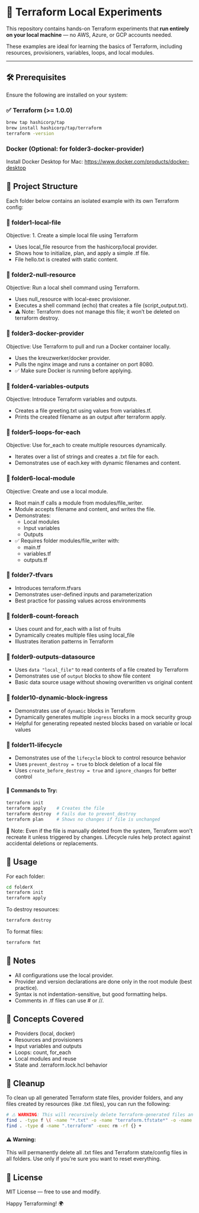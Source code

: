 # 🌱 Terraform Local Experiments

This repository contains hands-on Terraform experiments that **run entirely on your local machine** — no AWS, Azure, or GCP accounts needed.

These examples are ideal for learning the basics of Terraform, including resources, provisioners, variables, loops, and local modules.

---

## 🛠 Prerequisites

Ensure the following are installed on your system:

### ✅ Terraform (>= 1.0.0)
```bash
brew tap hashicorp/tap
brew install hashicorp/tap/terraform
terraform -version
```

### Docker (Optional: for folder3-docker-provider)
Install Docker Desktop for Mac: https://www.docker.com/products/docker-desktop

## 📁 Project Structure
Each folder below contains an isolated example with its own Terraform config:

### 📂 folder1-local-file
Objective: 1. Create a simple local file using Terraform

- Uses local_file resource from the hashicorp/local provider.
- Shows how to initialize, plan, and apply a simple .tf file.
- File hello.txt is created with static content.

### 📂 folder2-null-resource
Objective: Run a local shell command using Terraform.

- Uses null_resource with local-exec provisioner.
- Executes a shell command (echo) that creates a file (script_output.txt).
- ⚠️ Note: Terraform does not manage this file; it won’t be deleted on terraform destroy.

### 📂 folder3-docker-provider
Objective: Use Terraform to pull and run a Docker container locally.

- Uses the kreuzwerker/docker provider.
- Pulls the nginx image and runs a container on port 8080.
- ✅ Make sure Docker is running before applying.

### 📂 folder4-variables-outputs
Objective: Introduce Terraform variables and outputs.

- Creates a file greeting.txt using values from variables.tf.
- Prints the created filename as an output after terraform apply.

### 📂 folder5-loops-for-each
Objective: Use for_each to create multiple resources dynamically.

- Iterates over a list of strings and creates a .txt file for each.
- Demonstrates use of each.key with dynamic filenames and content.

### 📂 folder6-local-module
Objective: Create and use a local module.

- Root main.tf calls a module from modules/file_writer.
- Module accepts filename and content, and writes the file.
- Demonstrates:
    - Local modules
    - Input variables
    - Outputs
- ✅ Requires folder modules/file_writer with:
    - main.tf
    - variables.tf
    - outputs.tf

### 📁 folder7-tfvars

- Introduces terraform.tfvars
- Demonstrates user-defined inputs and parameterization
- Best practice for passing values across environments

### 📁 folder8-count-foreach

- Uses count and for_each with a list of fruits
- Dynamically creates multiple files using local_file
- Illustrates iteration patterns in Terraform

### 📁 folder9-outputs-datasource

- Uses `data "local_file"` to read contents of a file created by Terraform
- Demonstrates use of `output` blocks to show file content
- Basic data source usage without showing overwritten vs original content

### 📁 folder10-dynamic-block-ingress

- Demonstrates use of `dynamic` blocks in Terraform
- Dynamically generates multiple `ingress` blocks in a mock security group
- Helpful for generating repeated nested blocks based on variable or local values

### 📁 folder11-lifecycle

- Demonstrates use of the `lifecycle` block to control resource behavior
- Uses `prevent_destroy = true` to block deletion of a local file
- Uses `create_before_destroy = true` and `ignore_changes` for better control

#### 🧪 Commands to Try:

```bash
terraform init
terraform apply    # Creates the file
terraform destroy  # Fails due to prevent_destroy
terraform plan     # Shows no changes if file is unchanged
```

📝 Note: Even if the file is manually deleted from the system, Terraform won't recreate it unless triggered by changes. Lifecycle rules help protect against accidental deletions or replacements.

## 🚀 Usage
For each folder:

```bash
cd folderX
terraform init
terraform apply
```

To destroy resources:

```bash
terraform destroy
```

To format files:

```bash
terraform fmt
```

## 💬 Notes
- All configurations use the local provider.
- Provider and version declarations are done only in the root module (best practice).
- Syntax is not indentation-sensitive, but good formatting helps.
- Comments in .tf files can use # or //.

## 🧠 Concepts Covered
- Providers (local, docker)
- Resources and provisioners
- Input variables and outputs
- Loops: count, for_each
- Local modules and reuse
- State and .terraform.lock.hcl behavior

## 🧼 Cleanup
To clean up all generated Terraform state files, provider folders, and any files created by resources (like .txt files), you can run the following:

```bash
# ⚠️ WARNING: This will recursively delete Terraform-generated files and folders.
find . -type f \( -name "*.txt" -o -name "terraform.tfstate*" -o -name ".terraform.lock.hcl" \) -delete
find . -type d -name ".terraform" -exec rm -rf {} +
```

#### ⚠️ Warning:
This will permanently delete all .txt files and Terraform state/config files in all folders. Use only if you're sure you want to reset everything.

## 📌 License
MIT License — free to use and modify.

Happy Terraforming! 🌍
